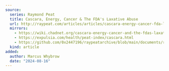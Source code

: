 ```yaml
---
source:
  series: Raymond Peat
  title: Cascara, Energy, Cancer & The FDA's Laxative Abuse
  url: http://raypeat.com/articles/articles/cascara-energy-cancer-fda-laxative-abuse.shtml
  mirrors:
    - https://wiki.chadnet.org/cascara-energy-cancer-and-the-fdas-laxative-abuse
    - https://expulsia.com/health/peat-index/cascara.html
    - https://github.com/0x2447196/raypeatarchive/blob/main/documents/raypeat.com/cascara-energy-cancer-fda-laxative-abuse.md
  kind: article 
added:
  author: Marcus Whybrow
  date: "2024-08-16"
---
```

